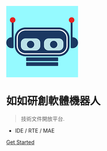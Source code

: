 <script type="application/ld+json">
    {
      "@context": "http://schema.org",
      "@type": "Organization",
      "url": "http://docs.arcare-robot.com",
      "logo": "https://docs.arcare-robot.com/RobotHeaderColor.png"
    }
</script>

![logo](RobotHeaderColor.png ':size=100x100')

# 如如研創軟體機器人

> 技術文件開放平台.

- IDE / RTE / MAE

[Get Started](#main)